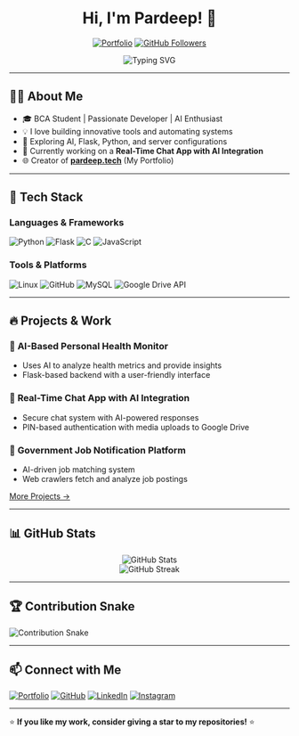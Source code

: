
<h1 align="center">Hi, I'm Pardeep! 🚀</h1>

<p align="center">
  <a href="https://pardeep.tech" target="_blank"><img src="https://img.shields.io/badge/Portfolio-pardeep.tech-blue?style=flat-square&logo=google-chrome" alt="Portfolio"></a>
  <a href="https://github.com/robindarkblack1"><img src="https://img.shields.io/github/followers/robindarkblack1?label=Followers&style=social" alt="GitHub Followers"></a>
</p>

<p align="center">
  <img src="https://readme-typing-svg.herokuapp.com?size=22&duration=4000&color=F7D731&center=true&vCenter=true&width=500&lines=Passionate+Developer+%7C+AI+Enthusiast;Building+Innovative+Tools;Automating+Systems;Exploring+Flask%2C+Python%2C+AI;Let's+Code+Something+Awesome!" alt="Typing SVG" />
</p>

---

## 👨‍💻 About Me

- 🎓 BCA Student | Passionate Developer | AI Enthusiast
- 💡 I love building innovative tools and automating systems
- 🚀 Exploring AI, Flask, Python, and server configurations
- 📌 Currently working on a **Real-Time Chat App with AI Integration**
- 🌐 Creator of **[pardeep.tech](https://pardeep.tech)** (My Portfolio)

---

## 🔧 Tech Stack

### Languages & Frameworks

![Python](https://img.shields.io/badge/Python-3776AB?style=for-the-badge&logo=python&logoColor=white)
![Flask](https://img.shields.io/badge/Flask-000000?style=for-the-badge&logo=flask&logoColor=white)
![C](https://img.shields.io/badge/C-A8B9CC?style=for-the-badge&logo=c&logoColor=white)
![JavaScript](https://img.shields.io/badge/JavaScript-F7DF1E?style=for-the-badge&logo=javascript&logoColor=black)

### Tools & Platforms

![Linux](https://img.shields.io/badge/Linux-FCC624?style=for-the-badge&logo=linux&logoColor=black)
![GitHub](https://img.shields.io/badge/GitHub-181717?style=for-the-badge&logo=github&logoColor=white)
![MySQL](https://img.shields.io/badge/MySQL-4479A1?style=for-the-badge&logo=mysql&logoColor=white)
![Google Drive API](https://img.shields.io/badge/Google%20Drive%20API-4285F4?style=for-the-badge&logo=google-drive&logoColor=white)

---

## 🔥 Projects & Work

### 🌟 **AI-Based Personal Health Monitor**
- Uses AI to analyze health metrics and provide insights
- Flask-based backend with a user-friendly interface

### 🔹 **Real-Time Chat App with AI Integration**
- Secure chat system with AI-powered responses
- PIN-based authentication with media uploads to Google Drive

### 📢 **Government Job Notification Platform**
- AI-driven job matching system
- Web crawlers fetch and analyze job postings

[More Projects →](https://github.com/robindarkblack1)

---

## 📊 GitHub Stats

<p align="center">
  <img src="https://github-readme-stats.vercel.app/api?username=robindarkblack1&show_icons=true&theme=tokyonight" alt="GitHub Stats" />
  <br>
  <img src="https://github-readme-streak-stats.herokuapp.com/?user=robindarkblack1&theme=tokyonight" alt="GitHub Streak" />
</p>

---

## 🏆 Contribution Snake

![Contribution Snake](https://raw.githubusercontent.com/robindarkblack1/robindarkblack1/output/github-contribution-grid-snake.svg)


---

## 📫 Connect with Me

[![Portfolio](https://img.shields.io/badge/Portfolio-pardeep.tech-1DA1F2?style=for-the-badge&logo=google-chrome&logoColor=white)](https://pardeep.tech)
[![GitHub](https://img.shields.io/badge/GitHub-robindarkblack1-181717?style=for-the-badge&logo=github)](https://github.com/robindarkblack1)
[![LinkedIn](https://img.shields.io/badge/LinkedIn-Pardeep-blue?style=for-the-badge&logo=linkedin)](https://www.linkedin.com/in/pardeep)
[![Instagram](https://img.shields.io/badge/Instagram-@pardeep-E4405F?style=for-the-badge&logo=instagram&logoColor=white)](https://www.instagram.com/pardeep)

---

⭐ **If you like my work, consider giving a star to my repositories!** ⭐

